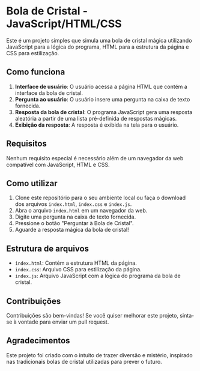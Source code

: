 # Bola de Cristal - JavaScript/HTML/CSS

Este é um projeto simples que simula uma bola de cristal mágica utilizando JavaScript para a lógica do programa, HTML para a estrutura da página e CSS para estilização.

## Como funciona

1. **Interface de usuário**: O usuário acessa a página HTML que contém a interface da bola de cristal.
2. **Pergunta ao usuário**: O usuário insere uma pergunta na caixa de texto fornecida.
3. **Resposta da bola de cristal**: O programa JavaScript gera uma resposta aleatória a partir de uma lista pré-definida de respostas mágicas.
4. **Exibição da resposta**: A resposta é exibida na tela para o usuário.

## Requisitos

Nenhum requisito especial é necessário além de um navegador da web compatível com JavaScript, HTML e CSS.

## Como utilizar

1. Clone este repositório para o seu ambiente local ou faça o download dos arquivos `index.html`, `index.css` e `index.js`.
2. Abra o arquivo `index.html` em um navegador da web.
3. Digite uma pergunta na caixa de texto fornecida.
4. Pressione o botão "Perguntar à Bola de Cristal".
5. Aguarde a resposta mágica da bola de cristal!

## Estrutura de arquivos

- `index.html`: Contém a estrutura HTML da página.
- `index.css`: Arquivo CSS para estilização da página.
- `index.js`: Arquivo JavaScript com a lógica do programa da bola de cristal.

## Contribuições

Contribuições são bem-vindas! Se você quiser melhorar este projeto, sinta-se à vontade para enviar um pull request.

## Agradecimentos

Este projeto foi criado com o intuito de trazer diversão e mistério, inspirado nas tradicionais bolas de cristal utilizadas para prever o futuro.

